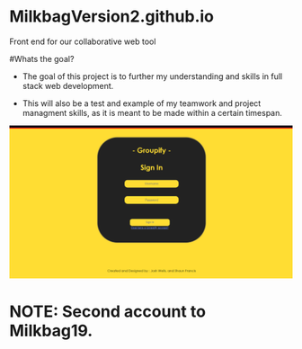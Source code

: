 # MilkbagVersion2.github.io
Front end for our collaborative web tool

#Whats the goal?
- The goal of this project is to further my understanding and skills in full stack web development.

- This will also be a test and example of my teamwork and project managment skills, as it is meant to be made within a certain timespan.  

![Image description](signin.PNG)

# NOTE: Second account to Milkbag19. 

